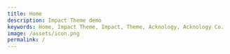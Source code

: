 ```yaml
---
title: Home
description: Impact Theme demo
keywords: Home, Impact Theme, Impact, Theme, Acknology, Acknology Co.
image: /assets/icon.png
permalink: /
---
```

